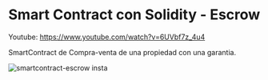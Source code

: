 # Smart Contract con Solidity - Escrow

Youtube: https://www.youtube.com/watch?v=6UVbf7z_4u4

SmartContract de Compra-venta de una propiedad con una garantia.


![smartcontract-escrow insta](https://user-images.githubusercontent.com/101588200/162979687-f2e7650b-ea97-4f49-a158-5b48ecb42217.jpg)
